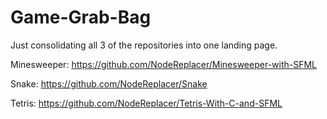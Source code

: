 # Game-Grab-Bag
Just consolidating all 3 of the repositories into one landing page.

Minesweeper: https://github.com/NodeReplacer/Minesweeper-with-SFML

Snake: https://github.com/NodeReplacer/Snake

Tetris: https://github.com/NodeReplacer/Tetris-With-C-and-SFML
